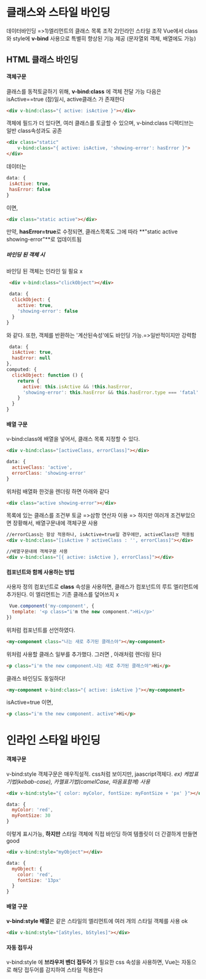 # 클래스와 스타일 바인딩

 데이터바인딩 =>1)엘리먼트의 클래스 목록 조작 2)인라인 스타일 조작
 Vue에서 class와 style에 **v-bind** 사용으로 특별히 향상된 기능 제공
 (문자열외 객체, 배열에도 가능)

## HTML 클래스 바인딩
#### 객체구문
 클래스를 동적토글하기 위해, **v-bind:class** 에 객체 전달 가능
 다음은 isActive==true (참)일시, active클래스 가 존재한다
```html
<div v-bind:class="{ active: isActive }"></div>
```

 객체에 필드가 더 있다면, 여러 클래스를 토글할 수 있으며, v-bind:class 디렉티브는 일반 class속성과도 공존
 ```html
 <div class="static"
     v-bind:class="{ active: isActive, 'showing-error': hasError }">
</div>
 ```
 데이터는
 ```javascript
 data: {
  isActive: true,
  hasError: false
}
 ```

이면,
```html
<div class="static active"></div>
```

 만약, **hasError=true**로 수정되면, 클래스목록도 그에 따라 **"static active showing-error"**로 업데이트됨

##### 바인딩 된 객체 시
 바인딩 된 객체는 인라인 일 필요 x
```html
 <div v-bind:class="clickObject"></div>
```

```javascript
 data: {
  clickObject: {
    active: true,
    'showing-error': false
  }
}
```
 와 같다. 또한, 객체를 반환하는 '계산된속성'에도 바인딩 가능.=>일반적이지만 강력함

```javascript
 data: {
  isActive: true,
  hasError: null
},
computed: {
  clickObject: function () {
    return {
      active: this.isActive && !this.hasError,
      'showing-error': this.hasError && this.hasError.type === 'fatal'
    }
  }
}
```
#### 배열 구문
 v-bind:class에 배열을 넣어서, 클래스 목록 지정할 수 있다.

 ```html
 <div v-bind:class="[activeClass, errorClass]"></div>
```

```javascript
data: {
  activeClass: 'active',
  errorClass: 'showing-error'
}
```
위처럼 배열화 한것을 렌더링 하면 아래와 같다
```html
<div class="active showing-error"></div>
```

목록에 있는 클래스를 조건부 토글 =>삼항 연산자 이용
=> 하지만 여러개 조건부있으면 장황해서, 배열구문내에 객체구문 사용

```html
//errorCLass는 항상 적용하나, isActive=true일 경우에만, activeClass만 적용됨
<div v-bind:class="[isActive ? activeClass : '', errorClass]"></div>
```

```html
//배열구문내에 객체구문 사용
<div v-bind:class="[{ active: isActive }, errorClass]"></div>
```

#### 컴포넌트와 함께 사용하는 방법
 사용자 정의 컴포넌트로 **class** 속성을 사용하면, 클래스가 컴포넌트의 루트 엘리먼트에 추가된다.
 이 엘리먼트는 기존 클래스를 덮어쓰지 x

```javascript
 Vue.component('my-component', {
  template: '<p class="i'm the new component.">Hi</p>'
})
```
위처럼 컴포넌트를 선언하였다.

```html
<my-component class="나는 새로 추가된 클래스야"></my-component>
```
위처럼 사용할 클래스 일부를 추가했다.
그러면 , 아래처럼 렌더링 된다
```html
<p class="i'm the new component.나는 새로 추가된 클래스야">Hi</p>
```

클래스 바인딩도 동일하다!
```html
<my-component v-bind:class="{ active: isActive }"></my-component>
```
isActive=true 이면, 
```html
<p class="i'm the new component. active">Hi</p>
```


# 인라인 스타일 바인딩

#### 객체구문
 v-bind:style 객체구문은 매우직설적. css처럼 보이지만, jaascript객체다.
_ex) 케밥표기법(kebab-case), 카멜표기법(camelCase, 따옴표함께) 사용_

```html
<div v-bind:style="{ color: myColor, fontSize: myFontSize + 'px' }"></div>
```
```javascript
data: {
  myColor: 'red',
  myFontSize: 30
}
```
 이렇게 표시가능, **하지만** 스타일 객체에 직접 바인딩 하여 템플릿이 더 간결하게 만들면 good
 ```html
 <div v-bind:style="myObject"></div>
```

```javascript
data: {
  myObject: {
    color: 'red',
    fontSize: '13px'
  }
}
```

#### 배열 구문

**v-bind:style 배열**은 같은 스타일의 엘리먼트에 여러 개의 스타일 객체를 사용 ok
```html
<div v-bind:style="[aStyles, bStyles]"></div>
```
#### 자동 접두사
v-bind:style 에 **브라우저 벤더 접두어** 가 필요한 css 속성을 사용하면, Vue는 자동으로 해당 접두어를 감지하여 스타일 적용한다
